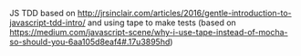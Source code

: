 JS TDD based on http://jrsinclair.com/articles/2016/gentle-introduction-to-javascript-tdd-intro/ and using tape to make tests (based on https://medium.com/javascript-scene/why-i-use-tape-instead-of-mocha-so-should-you-6aa105d8eaf4#.17u3895hd)
